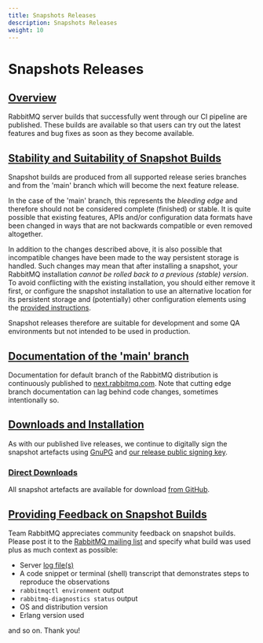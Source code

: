 ```yaml
---
title: Snapshots Releases
description: Snapshots Releases
weight: 10
---
```


<!--
Copyright (c) 2007-2023 VMware, Inc. or its affiliates.

All rights reserved. This program and the accompanying materials
are made available under the terms of the under the Apache License,
Version 2.0 (the "License”); you may not use this file except in compliance
with the License. You may obtain a copy of the License at

https://www.apache.org/licenses/LICENSE-2.0

Unless required by applicable law or agreed to in writing, software
distributed under the License is distributed on an "AS IS" BASIS,
WITHOUT WARRANTIES OR CONDITIONS OF ANY KIND, either express or implied.
See the License for the specific language governing permissions and
limitations under the License.
-->

# Snapshots Releases

## <a id="overview" class="anchor" href="#overview">Overview</a>

RabbitMQ server builds that successfully went through our CI
pipeline are published. These builds are available so that users
can try out the latest features and bug fixes as soon as they
become available.


## <a id="stability-and-safety" class="anchor" href="#stability-and-safety">Stability and Suitability of Snapshot Builds</a>

Snapshot builds are produced from all supported release series branches and from
the 'main' branch which will become the next feature release.

In the case of the 'main' branch, this represents the
<i>bleeding edge</i> and therefore should not be considered
complete (finished) or stable. It is quite possible that
existing features, APIs and/or configuration data formats have
been changed in ways that are not backwards compatible or even
removed altogether.

In addition to the changes described above, it is also possible that
incompatible changes have been made to the way persistent storage
is handled. Such changes may mean that after installing a snapshot,
your RabbitMQ installation <i>cannot be rolled back to a previous (stable) version</i>. To avoid conflicting with the existing
installation, you should either remove it first, or configure the
snapshot installation to use an alternative location for its
persistent storage and (potentially) other configuration elements
using the [provided instructions](relocate.html).

Snapshot releases therefore are suitable for development and some QA
environments but not intended to be used in production.


## <a id="documentation" class="anchor" href="#documentation">Documentation of the 'main' branch</a>

Documentation for default branch of the RabbitMQ distribution is continuously published to
[next.rabbitmq.com](http://next.rabbitmq.com/documentation.html).
Note that cutting edge branch documentation can lag behind code changes, sometimes
intentionally so.


## <a id="downloads" class="anchor" href="#downloads">Downloads and Installation</a>

As with our published live releases, we continue to digitally
sign the snapshot artefacts using [GnuPG](http://www.gnupg.org/) and
[our release public signing key](./signatures.html).

### <a id="direct-downloads" class="anchor" href="#direct-downloads">Direct Downloads</a>

All snapshot artefacts are available for download [from GitHub](https://github.com/rabbitmq/rabbitmq-server-binaries-dev/releases).


## <a id="feedback" class="anchor" href="#feedback">Providing Feedback on Snapshot Builds</a>

Team RabbitMQ appreciates community feedback on snapshot builds.
Please post it to the [RabbitMQ mailing list](https://groups.google.com/forum/#!forum/rabbitmq-users)
and specify what build was used plus as much context as possible:

 * Server [log file(s)](./logging.html)
 * A code snippet or terminal (shell) transcript that demonstrates steps to reproduce the observations
 * `rabbitmqctl environment` output
 * `rabbitmq-diagnostics status` output
 * OS and distribution version
 * Erlang version used

and so on. Thank you!
